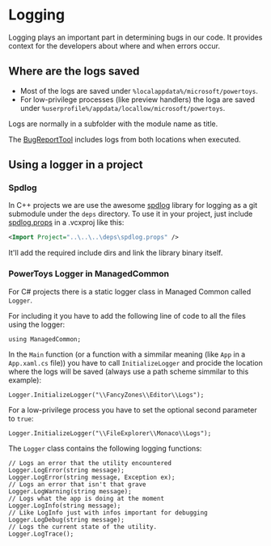 # Logging

Logging plays an important part in determining bugs in our code. It provides context for the developers about where and when errors occur.

## Where are the logs saved

* Most of the logs are saved under `%localappdata%/microsoft/powertoys`.
* For low-privilege processes (like preview handlers) the loga are saved under `%userprofile%/appdata/locallow/microsoft/powertoys`.

Logs are normally in a subfolder with the module name as title.

The [BugReportTool](/tools/BugReportTool) includes logs from both locations when executed.

## Using a logger in a project

### Spdlog

In C++ projects we are use the awesome [spdlog](https://github.com/gabime/spdlog) library for logging as a git submodule under the `deps` directory. To use it in your project, just include [spdlog.props](/deps/spdlog.props) in a .vcxproj like this:

```xml
<Import Project="..\..\..\deps\spdlog.props" />
```
It'll add the required include dirs and link the library binary itself.

### PowerToys Logger in ManagedCommon

For C# projects there is a static logger class in Managed Common called `Logger`.

For including it you have to add the following line of code to all the files using the logger:

```Csharp
using ManagedCommon;
```

In the `Main` function (or a function with a simmilar meaning (like `App` in a `App.xaml.cs` file)) you have to call `InitializeLogger` and procide the location where the logs will be saved (always use a path scheme simmilar to this example):

```Csharp
Logger.InitializeLogger("\\FancyZones\\Editor\\Logs");
```

For a low-privilege process you have to set the optional second parameter to `true`:

```Csharp
Logger.InitializeLogger("\\FileExplorer\\Monaco\\Logs");
```

The `Logger` class contains the following logging functions:

```Csharp
// Logs an error that the utility encountered
Logger.LogError(string message);
Logger.LogError(string message, Exception ex);
// Logs an error that isn't that grave
Logger.LogWarning(string message);
// Logs what the app is doing at the moment
Logger.LogInfo(string message);
// Like LogInfo just with infos important for debugging
Logger.LogDebug(string message);
// Logs the current state of the utility.
Logger.LogTrace();
```
